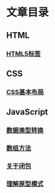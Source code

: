 # 文章目录

## HTML

### [HTML5标签](/HTML/HTML5入门.md)

## CSS 

### [CSS基本布局](/CSS/CSS布局入门.md)

## JavaScript

### [数据类型转换](/JavaScript/数据类型转换.md)

### [数组方法](/JavaScript/array.md)

### [关于闭包](/JavaScript/20200604闭包.md)

### [理解原型模式](/JavaScript/prototype.md)





